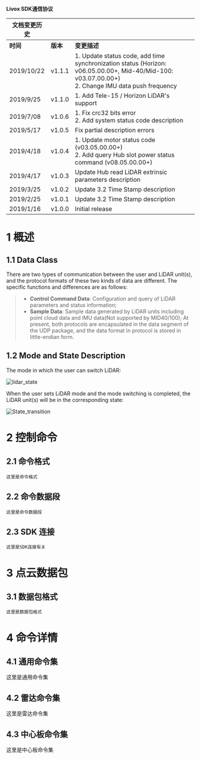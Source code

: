 ﻿**Livox SDK通信协议**

| **文档变更历史** |             |                                                              |
| ---------------------------- | ----------- | ------------------------------------------------------------ |
| **时间**                     | **版本** | **变更描述**                                       |
| 2019/10/22                   | v1.1.1      | 1. Update status code, add time synchronization status (Horizon: v06.05.00.00+, Mid-40/Mid-100: v03.07.00.00+) <br>2. Change IMU data push frequency |
| 2019/9/25                    | v1.1.0      | 1. Add Tele-15 / Horizon LiDAR's support                     |
| 2019/7/08                    | v1.0.6      | 1. Fix crc32 bits error <br>2. Add system status code description |
| 2019/5/17                    | v1.0.5      | Fix partial description errors                               |
| 2019/4/18                    | v1.0.4      | 1. Update motor status code (v03.05.00.00+) <br>2. Add query Hub slot power status command (v08.05.00.00+) |
| 2019/4/17                    | v1.0.3      | Update Hub read LiDAR extrinsic parameters description       |
| 2019/3/25                    | v1.0.2      | Update 3.2 Time Stamp description                            |
| 2019/2/25                    | v1.0.1      | Update 3.2 Time Stamp description                            |
| 2019/1/16                    | v1.0.0      | Initial release                                              |

# 1 概述

## 1.1 Data Class

There are two types of communication between the user and LiDAR unit(s), and the
protocol formats of these two kinds of data are different. The specific functions 
and differences are as follows:

> - **Control Command Data**: Configuration and query of LiDAR parameters and status
information;
> - **Sample Data**: Sample data generated by LiDAR units including point cloud data and IMU data(Not supported by MID40/100);
At present, both protocols are encapsulated in the data segment of the UDP
package, and the data format in protocol is stored in little-endian form.

## 1.2 Mode and State Description

The mode in which the user can switch LiDAR:

![lidar_state](images/lidar_state.png)

When the user sets LiDAR mode and the mode switching is completed, the LiDAR
unit(s) will be in the corresponding state:

![State_transition](images/state_transition.png)

# 2 控制命令

## 2.1 命令格式
	这里是命令格式

## 2.2 命令数据段
	这里是命令数据段

## 2.3 SDK 连接
	这里是SDK连接有关
	
# 3 点云数据包

## 3.1 数据包格式
	这里是数据包格式

# 4 命令详情
## 4.1 通用命令集

这里是通用命令集

## 4.2 雷达命令集

这里是雷达命令集

## 4.3 中心板命令集
这里是中心板命令集